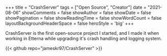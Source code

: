 +++
title = "CrashServer"
tags = ["Open Source", "Creator"]
date = "2021-08-06"
showComments = false
showAuthor = false
showDate = false
showPagination = false
showReadingTime = false
showWordCount = false
layoutBackgroundHeaderSpace = false
heroStyle = 'big'
+++

CrashServer is the first open-source project I started, and I made it when working in Etterna while upgrading it's crash handling and logging system.

{{< github repo="jameskr97/CrashServer" >}}